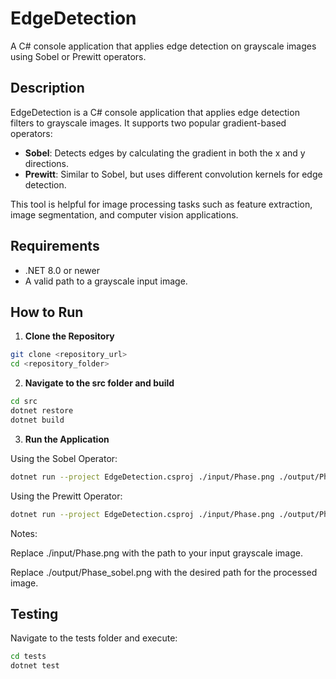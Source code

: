 # EdgeDetection

A C# console application that applies edge detection on grayscale images using Sobel or Prewitt operators. 

## Description

EdgeDetection is a C# console application that applies edge detection filters to grayscale images.
It supports two popular gradient-based operators:
- **Sobel**: Detects edges by calculating the gradient in both the x and y directions.
- **Prewitt**: Similar to Sobel, but uses different convolution kernels for edge detection.

This tool is helpful for image processing tasks such as feature extraction, image segmentation, and computer vision applications.

## Requirements

- .NET 8.0 or newer
- A valid path to a grayscale input image.

## How to Run

1. **Clone the Repository**
```sh
git clone <repository_url>
cd <repository_folder>
```

2. **Navigate to the src folder and build**
```sh
cd src
dotnet restore
dotnet build
```

3. **Run the Application**

Using the Sobel Operator:
```sh
dotnet run --project EdgeDetection.csproj ./input/Phase.png ./output/Phase_sobel.png sobel
```

Using the Prewitt Operator:
```sh
dotnet run --project EdgeDetection.csproj ./input/Phase.png ./output/Phase_prewitt.png prewitt
```


Notes:

Replace ./input/Phase.png with the path to your input grayscale image.

Replace ./output/Phase_sobel.png with the desired path for the processed image.

## Testing

Navigate to the tests folder and execute:
```sh
cd tests
dotnet test
```







